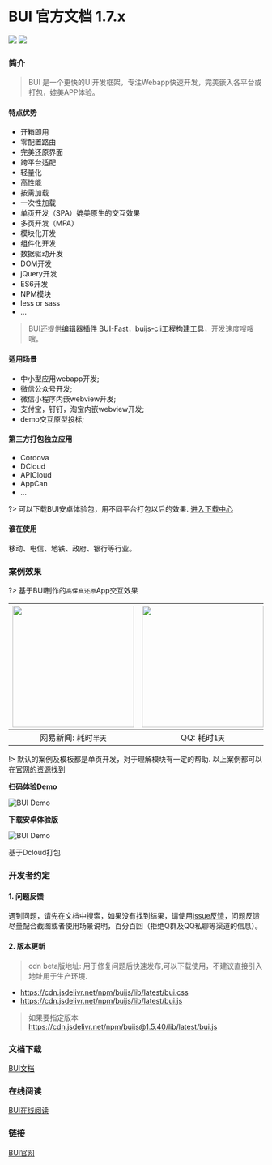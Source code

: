 
# BUI 官方文档 1.7.x

<p>
<a href="https://github.com/imouou/BUI-Guide/releases"><img src="https://img.shields.io/github/tag/imouou/BUI-Guide.svg"></a>
<a href="https://github.com/imouou/BUI-Guide"><img src="https://img.shields.io/github/stars/imouou/BUI-Guide.svg?style=social&label=Star"></a>
</p>

### 简介 

> BUI 是一个更快的UI开发框架，专注Webapp快速开发，完美嵌入各平台或打包，媲美APP体验。


#### 特点优势 

- 开箱即用
- 零配置路由
- 完美还原界面
- 跨平台适配
- 轻量化
- 高性能
- 按需加载
- 一次性加载
- 单页开发（SPA）媲美原生的交互效果
- 多页开发（MPA）
- 模块化开发
- 组件化开发
- 数据驱动开发
- DOM开发
- jQuery开发
- ES6开发
- NPM模块
- less or sass
- ...


> BUI还提供[编辑器插件 BUI-Fast](https://github.com/imouou/BUI-Fast-Snippets/)，[buijs-cli工程构建工具](chapter1/installation)，开发速度嗖嗖嗖。


#### 适用场景 <!-- {docsify-ignore} -->

* 中小型应用webapp开发;
* 微信公众号开发;
* 微信小程序内嵌webview开发;
* 支付宝，钉钉，淘宝内嵌webview开发;
* demo交互原型投标;


#### 第三方打包独立应用 <!-- {docsify-ignore} -->
- Cordova
- DCloud
- APICloud
- AppCan
- ...

?> 可以下载BUI安卓体验包，用不同平台打包以后的效果. <a href="http://www.easybui.com/downloads/" target="_target">进入下载中心</a>

#### 谁在使用 <!-- {docsify-ignore} -->

移动、电信、地铁、政府、银行等行业。


### 案例效果 
?> 基于BUI制作的`高保真还原`App交互效果

| <img src="static/images/case/163_low.gif" alt="" width="240px">             | <img src="static/images/case/qq_low.gif" alt="" width="240px">    | <img src="static/images/case/weixin_low.gif" alt="" width="240px">    |
|:--------------------:|:---------------:|:---------------:|
| 网易新闻: 耗时`半天`  |QQ: 耗时`1天`      | 微信: 耗时`2小时`      |

!> 默认的案例及模板都是单页开发，对于理解模块有一定的帮助. 以上案例都可以在[官网的资源](http://www.easybui.com/resource/)找到

**扫码体验Demo**

![BUI Demo](http://www.easybui.com/static/images/qrcode.png)

**下载安卓体验版**

![BUI Demo](http://www.easybui.com/static/images/qrcode/bui_dcloud_qrcode.png) 

基于Dcloud打包




### 开发者约定

#### 1. 问题反馈
遇到问题，请先在文档中搜索，如果没有找到结果，请使用[issue反馈](https://github.com/imouou/BUI-Guide/issues)，问题反馈尽量配合截图或者使用场景说明，百分百回（拒绝Q群及QQ私聊等渠道的信息）。

#### 2. 版本更新
> cdn beta版地址: 用于修复问题后快速发布,可以下载使用，不建议直接引入地址用于生产环境.

- https://cdn.jsdelivr.net/npm/buijs/lib/latest/bui.css
- https://cdn.jsdelivr.net/npm/buijs/lib/latest/bui.js

> 如果要指定版本 https://cdn.jsdelivr.net/npm/buijs@1.5.40/lib/latest/bui.js


### 文档下载 <!-- {docsify-ignore} -->

[BUI文档](https://github.com/imouou/BUI-Guide/)

### 在线阅读 <!-- {docsify-ignore} -->

[BUI在线阅读](https://imouou.github.io/BUI-Guide/)

### 链接 <!-- {docsify-ignore} -->

[BUI官网](http://www.easybui.com)